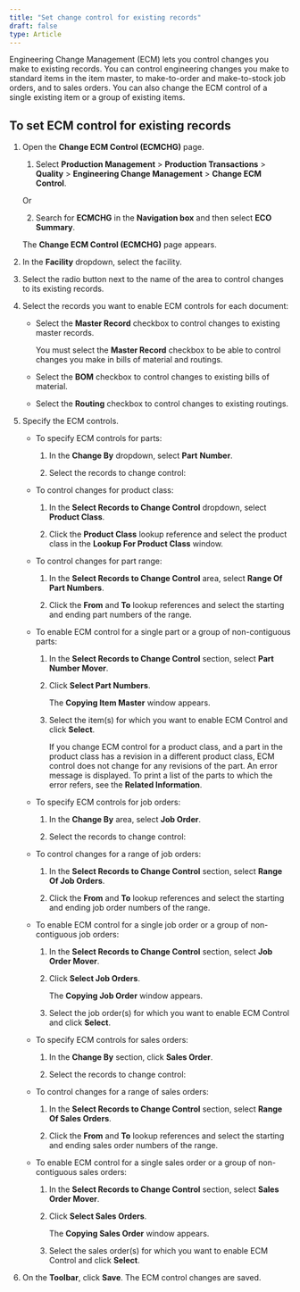 ```yaml
---
title: "Set change control for existing records"
draft: false
type: Article
---
```


Engineering Change Management (ECM) lets you control changes you make to existing records. You can control engineering changes you make to standard items in the item master, to make-to-order and make-to-stock job orders, and to sales orders. You can also change the ECM control of a single existing item or a group of existing items.

## To set ECM control for existing records

1. Open the **Change ECM Control (ECMCHG)** page.

    1. Select **Production Management** > **Production Transactions** > **Quality** > **Engineering Change Management** > **Change ECM Control**.

    Or

    2. Search for **ECMCHG** in the **Navigation box** and then select **ECO Summary**.

    The **Change ECM Control (ECMCHG)** page appears.

2. In the **Facility** dropdown, select the facility.

3. Select the radio button next to the name of the area to control changes to its existing records.

4. Select the records you want to enable ECM controls for each document:

    - Select the **Master Record** checkbox to control changes to existing master records.

        You must select the **Master Record** checkbox to be able to control changes you make in bills of material and routings.

    - Select the **BOM** checkbox to control changes to existing bills of material.

    - Select the **Routing** checkbox to control changes to existing routings.

5. Specify the ECM controls.

    - To specify ECM controls for parts:

        1. In the **Change By** dropdown, select **Part** **Number**.

        2. Select the records to change control:

    - To control changes for product class:

        1. In the **Select Records to Change Control** dropdown, select **Product Class**.

        2. Click the **Product Class** lookup reference and select the product class in the **Lookup For Product Class** window.

    - To control changes for part range:

        1. In the **Select Records to Change Control** area, select **Range Of Part Numbers**.

        2. Click the **From** and **To** lookup references and select the starting and ending part numbers of the range.

    - To enable ECM control for a single part or a group of non-contiguous parts:

        1. In the **Select Records to Change Control** section, select **Part Number Mover**.

        2. Click **Select Part Numbers**.

            The **Copying Item Master** window appears.

        3. Select the item(s) for which you want to enable ECM Control and click **Select**.

            If you change ECM control for a product class, and a part in the product class has a revision in a different product class, ECM control does not change for any revisions of the part. An error message is displayed. To print a list of the parts to which the error refers, see the **Related Information**.

    - To specify ECM controls for job orders:

        1. In the **Change By** area, select **Job Order**.

        2. Select the records to change control:

    - To control changes for a range of job orders:

        1. In the **Select Records to Change Control** section, select **Range Of Job Orders**.

        2. Click the **From** and **To** lookup references and select the starting and ending job order numbers of the range.

    - To enable ECM control for a single job order or a group of non-contiguous job orders:

        1. In the **Select Records to Change Control** section, select **Job Order Mover**.

        2. Click **Select Job Orders**.

            The **Copying Job Order** window appears.

        3. Select the job order(s) for which you want to enable ECM Control and click **Select**.

    - To specify ECM controls for sales orders:

        1. In the **Change By** section, click **Sales Order**.

        2. Select the records to change control:

    - To control changes for a range of sales orders:

        1. In the **Select Records to Change Control** section, select **Range Of Sales Orders**.

        2. Click the **From** and **To** lookup references and select the starting and ending sales order numbers of the range.

    - To enable ECM control for a single sales order or a group of non-contiguous sales orders:

        1. In the **Select Records to Change Control** section, select **Sales Order Mover**.

        2. Click **Select Sales Orders**.

            The **Copying Sales Order** window appears.

        3. Select the sales order(s) for which you want to enable ECM Control and click **Select**.

6. On the **Toolbar**, click **Save**. The ECM control changes are saved.



​